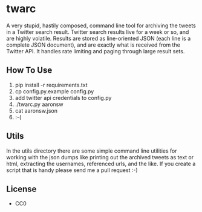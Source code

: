 twarc
=====

A very stupid, hastily composed, command line tool for archiving the tweets in 
a Twitter search result. Twitter search results live for a week or so, and are 
highly volatile. Results are stored as line-oriented JSON (each line is a
complete JSON document), and are exactly what is received from the Twitter API. 
It handles rate limiting and paging through large result sets.

How To Use
----------

1. pip install -r requirements.txt
1. cp config.py.example config.py
1. add twitter api credentials to config.py
1. ./twarc.py aaronsw
1. cat aaronsw.json
1. :-(

Utils
-----

In the utils directory there are some simple command line utilities for 
working with the json dumps like printing out the archived tweets as text 
or html, extracting the usernames, referenced urls, and the like.  If you 
create a script that is handy please send me a pull request :-)

License
-------

* CC0
